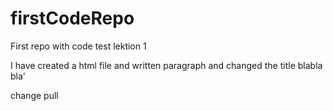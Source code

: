 # firstCodeRepo
First repo with code test lektion 1

I have created a html file and written  paragraph and changed the title blabla bla'

change pull

